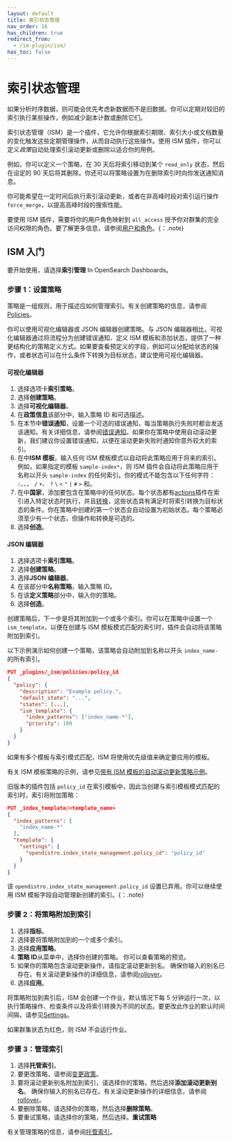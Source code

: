 ```yaml
---
layout: default
title: 索引状态管理
nav_order: 16
has_children: true
redirect_from:
  - /im-plugin/ism/
has_toc: false
---
```


# 索引状态管理

如果分析时序数据，则可能会优先考虑新数据而不是旧数据。你可以定期对较旧的索引执行某些操作，例如减少副本计数或删除它们。

索引状态管理（ISM）是一个插件，它允许你根据索引期限、索引大小或文档数量的变化触发这些定期管理操作，从而自动执行这些操作。使用 ISM 插件，你可以定义*政策*自动处理索引滚动更新或删除以适合你的用例。

例如，你可以定义一个策略，在 30 天后将索引移动到某个 `read_only` 状态，然后在设定的 90 天后将其删除。你还可以将策略设置为在删除索引时向你发送通知消息。

你可能希望在一定时间后执行索引滚动更新，或者在非高峰时段对索引运行操作 `force_merge`，以提高高峰时段的搜索性能。

要使用 ISM 插件，需要将你的用户角色映射到 `all_access` 授予你对群集的完全访问权限的角色。要了解更多信息，请参阅[用户和角色]({{site.url}}{{site.baseurl}}/security/access-control/users-roles/)。{：.note}

## ISM 入门

要开始使用，请选择**索引管理** In OpenSearch Dashboards。

### 步骤 1：设置策略

策略是一组规则，用于描述应如何管理索引。有关创建策略的信息，请参阅[Policies]({{site.url}}{{site.baseurl}}/im-plugin/ism/policies/)。

你可以使用可视化编辑器或 JSON 编辑器创建策略。与 JSON 编辑器相比，可视化编辑器通过将流程分为创建错误通知、定义 ISM 模板和添加状态，提供了一种更结构化的策略定义方式。如果要查看预定义的字段，例如可以分配给状态的操作，或者状态可以在什么条件下转换为目标状态，建议使用可视化编辑器。

#### 可视化编辑器

1. 选择选项卡**索引策略**。
2. 选择**创建策略**。
3. 选择**可视化编辑器**。
4. 在**政策信息**该部分中，输入策略 ID 和可选描述。
5. 在本节中**错误通知**，设置一个可选的错误通知，每当策略执行失败时都会发送该通知。有关详细信息，请参阅[错误通知]({{site.url}}{{site.baseurl}}/im-plugin/ism/policies#error-notifications)。如果你在策略中使用自动滚动更新，我们建议你设置错误通知，以便在滚动更新失败时通知你意外较大的索引。
6. 在中**ISM 模板**，输入任何 ISM 模板模式以自动将此策略应用于将来的索引。例如，如果指定的模板 `sample-index*`，则 ISM 插件会自动将此策略应用于名称以开头 `sample-index` 的任何索引。你的模式不能包含以下任何字符： `:`、、、 `/` `+`、 `?` `\` `<` `"` `|` `#` `>` 和。
7. 在中**国家**，添加要包含在策略中的任何状态。每个状态都有[actions]({{site.url}}{{site.baseurl}}/im-plugin/ism/policies/#actions)插件在索引进入特定状态时执行，并且[转换]({{site.url}}{{site.baseurl}}/im-plugin/ism/policies/#transitions)，这些状态具有满足时将索引转换为目标状态的条件。你在策略中创建的第一个状态会自动设置为初始状态。每个策略必须至少有一个状态，但操作和转换是可选的。
8. 选择**创造**。


#### JSON 编辑器

1. 选择选项卡**索引策略**。
2. 选择**创建策略**。
3. 选择**JSON 编辑器**。
4. 在该部分中**名称策略**，输入策略 ID。
5. 在该**定义策略**部分中，输入你的策略。
6. 选择**创造**。

创建策略后，下一步是将其附加到一个或多个索引。你可以在策略中设置一个 `ism_template`，以便在创建与 ISM 模板模式匹配的索引时，插件会自动将该策略附加到索引。

以下示例演示如何创建一个策略，该策略会自动附加到名称以开头 `index_name-` 的所有索引。

```json
PUT _plugins/_ism/policies/policy_id
{
  "policy": {
    "description": "Example policy.",
    "default_state": "...",
    "states": [...],
    "ism_template": {
      "index_patterns": ["index_name-*"],
      "priority": 100
    }
  }
}
```

如果有多个模板与索引模式匹配，ISM 将使用优先级值来确定要应用的模板。

有关 ISM 模板策略的示例，请参见[带有 ISM 模板的自动滚动更新策略示例]({{site.url}}{{site.baseurl}}/im-plugin/ism/policies#sample-policy-with-ism-template-for-auto-rollover)。

旧版本的插件包括 `policy_id` 在索引模板中，因此当创建与索引模板模式匹配的索引时，索引将附加策略：

```json
PUT _index_template/<template_name>
{
  "index_patterns": [
    "index_name-*"
  ],
  "template": {
    "settings": {
      "opendistro.index_state_management.policy_id": "policy_id"
    }
  }
}
```

该 `opendistro.index_state_management.policy_id` 设置已弃用。你可以继续使用 ISM 模板字段自动管理新创建的索引。{：.note}

### 步骤 2：将策略附加到索引

1. 选择**指标**。
2. 选择要将策略附加到的一个或多个索引。
3. 选择**应用策略**。
4. **策略 ID**从菜单中，选择你创建的策略。
你可以查看策略的预览。
5. 如果你的策略包含滚动更新操作，请指定滚动更新别名。
确保你输入的别名已存在。有关滚动更新操作的详细信息，请参阅[rollover]({{site.url}}{{site.baseurl}}/im-plugin/ism/policies#rollover)。
6. 选择**应用**。

将策略附加到索引后，ISM 会创建一个作业，默认情况下每 5 分钟运行一次，以执行策略操作、检查条件以及将索引转换为不同的状态。要更改此作业的默认时间间隔，请参见[Settings]({{site.url}}{{site.baseurl}}/im-plugin/ism/settings/)。

如果群集状态为红色，则 ISM 不会运行作业。

### 步骤 3：管理索引

1. 选择**托管索引**。
2. 要更改策略，请参阅[变更政策]({{site.url}}{{site.baseurl}}/im-plugin/ism/managedindexes#change-policy)。
3. 要将滚动更新别名附加到索引，请选择你的策略，然后选择**添加滚动更新别名**。
确保你输入的别名已存在。有关滚动更新操作的详细信息，请参阅[rollover]({{site.url}}{{site.baseurl}}/im-plugin/ism/policies#rollover)。
4. 要删除策略，请选择你的策略，然后选择**删除策略**。
5. 要重试策略，请选择你的策略，然后选择。**重试策略**

有关管理策略的信息，请参阅[托管索引]({{site.url}}{{site.baseurl}}/im-plugin/ism/managedindexes/)。
